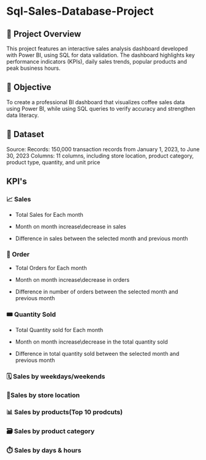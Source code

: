# Sql-Sales-Database-Project

## 📌 Project Overview
This project features an interactive sales analysis dashboard developed with Power BI, using SQL for data validation. The dashboard highlights key performance indicators (KPIs), daily sales trends, popular products and peak business hours.

## 🎯 Objective
To create a professional BI dashboard that visualizes coffee sales data using Power BI, while using SQL queries to verify accuracy and strengthen data literacy.

## 📂 Dataset
Source: 
Records: 150,000 transaction records from January 1, 2023, to June 30, 2023
Columns: 11 columns, including store location, product category, product type, quantity, and unit price

## KPI's 

### 📈 Sales 
- Total Sales for Each month
* Month on month increase\decrease in sales
+ Difference in sales between the selected month and previous month

### 🛒 Order
- Total Orders for Each month
* Month on month increase\decrease in orders
+ Difference in number of orders between the selected month and previous month

### 🎟️ Quantity Sold
- Total Quantity sold for Each month
* Month on month increase\decrease in the total quantity sold
+ Difference in total quantity sold between the selected month and previous month

 ### 🗓️ Sales by weekdays/weekends

 ### 📍Sales by store location

 ### 📊 Sales by products(Top 10 prodcuts)

 ### 🗃️ Sales by product category

 ### ⏱️ Sales by days & hours

  




